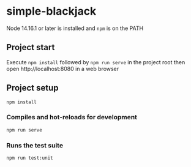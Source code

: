 # simple-blackjack
Node 14.16.1 or later is installed and `npm` is on the PATH

## Project start
Execute `npm install` followed by `npm run serve` in the project root then open http://localhost:8080 in a web browser

## Project setup
```
npm install
```

### Compiles and hot-reloads for development
```
npm run serve
```

### Runs the test suite
```
npm run test:unit
```
